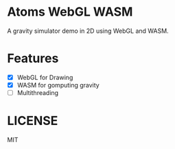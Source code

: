 # Atoms WebGL WASM

A gravity simulator demo in 2D using WebGL and WASM.

# Features

- [x] WebGL for Drawing
- [x] WASM for gomputing gravity
- [ ] Multithreading

# LICENSE

MIT
